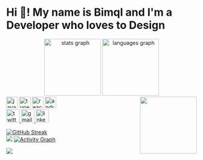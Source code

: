 <h1 align="left">Hi 👋! My name is Bimql and I'm a Developer who loves to Design</h1>

<div align="center">
  <img src="https://github-readme-stats.vercel.app/api?username=ghoseyy&hide_title=false&hide_rank=false&show_icons=true&include_all_commits=true&count_private=true&disable_animations=false&theme=dracula&locale=en&hide_border=false" height="150" alt="stats graph" />
  <img src="https://github-readme-stats.vercel.app/api/top-langs?username=ghoseyy&locale=en&hide_title=false&layout=compact&card_width=320&langs_count=5&theme=dracula&hide_border=false" height="150" alt="languages graph" />
</div>

<img align="right" height="150" src="https://avatars.githubusercontent.com/u/52375340?v=4" />

<div align="left">
  <img src="https://cdn.jsdelivr.net/gh/devicons/devicon/icons/javascript/javascript-original.svg" height="30" alt="javascript logo" />
  <img src="https://cdn.jsdelivr.net/gh/devicons/devicon/icons/typescript/typescript-original.svg" height="30" alt="typescript logo" />
  <img src="https://cdn.jsdelivr.net/gh/devicons/devicon/icons/react/react-original.svg" height="30" alt="react logo" />
  <img src="https://cdn.jsdelivr.net/gh/devicons/devicon/icons/androidstudio/androidstudio-original.svg" height="30" alt="androidstudio logo" />
  <!-- Add more icons as needed -->
</div>

<div align="left">
  <a href="https://x.com/ghoseyyy" target="_blank">
    <img src="https://img.shields.io/static/v1?message=Twitter&logo=twitter&label=&color=1DA1F2&logoColor=white&labelColor=&style=for-the-badge" height="35" alt="twitter logo" />
  </a>
  <a href="mailto:bimal.chhetry122@gmail.com" target="_blank">
    <img src="https://img.shields.io/static/v1?message=Gmail&logo=gmail&label=&color=D14836&logoColor=white&labelColor=&style=for-the-badge" height="35" alt="gmail logo" />
  </a>
  <a href="https://www.linkedin.com/in/bimql/" target="_blank">
    <img src="https://img.shields.io/static/v1?message=LinkedIn&logo=linkedin&label=&color=0077B5&logoColor=white&labelColor=&style=for-the-badge" height="35" alt="linkedin logo" />
  </a>
</div>

[![GitHub Streak](https://streak-stats.demolab.com?user=ghoseyy&theme=dark&card_width=1000)](https://git.io/streak-stats)<br/>
![](https://github-readme-stats.vercel.app/api/top-langs/?username=ghoseyy&theme=dark&hide_border=false&include_all_commits=true&count_private=true&layout=compact&card_width=1000)
[![Activity Graph](https://github-readme-activity-graph.vercel.app/graph?username=ghoseyy&theme=github-compact)](https://github.com/ghoseyy/github-readme-activity-graph)

[![](https://visitcount.itsvg.in/api?id=ghoseyy&icon=0&color=0)](https://visitcount.itsvg.in)
